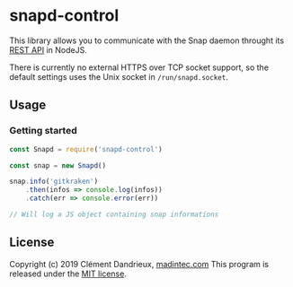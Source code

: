 # snapd-control

This library allows you to communicate with the Snap daemon throught its [REST API](https://github.com/snapcore/snapd/wiki/REST-API) in NodeJS.

There is currently no external HTTPS over TCP socket support, so the default settings uses the Unix socket in `/run/snapd.socket`.

## Usage

### Getting started

```js
const Snapd = require('snapd-control')

const snap = new Snapd()

snap.info('gitkraken')
    .then(infos => console.log(infos))
    .catch(err => console.error(err))

// Will log a JS object containing snap informations
```

## License

Copyright (c) 2019 Clément Dandrieux, [madintec.com](https://madintec.com)
This program is released under the [MIT license](./LICENSE).